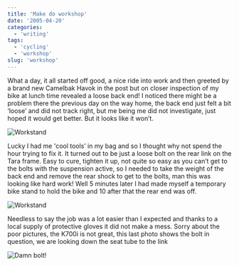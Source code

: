 ```yaml
---
title: 'Make do workshop'
date: '2005-04-20'
categories:
  - 'writing'
tags:
  - 'cycling'
  - 'workshop'
slug: 'workshop'
---
```


What a day, it all started off good, a nice ride into work and then greeted by a brand new Camelbak Havok in the post but on closer inspection of my bike at lunch time revealed a loose back end!
I noticed there might be a problem there the previous day on the way home, the back end just felt a bit ‘loose’ and did not track right, but me being me did not investigate, just hoped it would get better. But it looks like it won’t.

![Workstand](/images/2005/link1.jpg)

Lucky I had me 'cool tools’ in my bag and so I thought why not spend the hour trying to fix it. It turned out to be just a loose bolt on the rear link on the Tara frame. Easy to cure, tighten it up, not quite so easy as you can’t get to the bolts with the suspension active, so I needed to take the weight of the back end and remove the rear shock to get to the bolts, man this was looking like hard work! Well 5 minutes later I had made myself a temporary bike stand to hold the bike and 10 after that the rear end was off.

![Workstand](/images/2005/link2.jpg)

Needless to say the job was a lot easier than I expected and thanks to a local supply of protective gloves it did not make a mess.
Sorry about the poor pictures, the K700i is not great, this last photo shows the bolt in question, we are looking down the seat tube to the link

![Damn bolt!](/images/2005/link3.jpg)
